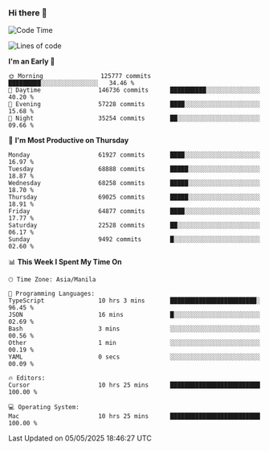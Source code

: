 ### Hi there 👋

<!--START_SECTION:waka-->
![Code Time](http://img.shields.io/badge/Code%20Time-6%2C027%20hrs%2045%20mins-blue)

![Lines of code](https://img.shields.io/badge/From%20Hello%20World%20I%27ve%20Written-130.4%20million%20lines%20of%20code-blue)

**I'm an Early 🐤** 

```text
🌞 Morning                125777 commits      █████████░░░░░░░░░░░░░░░░   34.46 % 
🌆 Daytime                146736 commits      ██████████░░░░░░░░░░░░░░░   40.20 % 
🌃 Evening                57228 commits       ████░░░░░░░░░░░░░░░░░░░░░   15.68 % 
🌙 Night                  35254 commits       ██░░░░░░░░░░░░░░░░░░░░░░░   09.66 % 
```
📅 **I'm Most Productive on Thursday** 

```text
Monday                   61927 commits       ████░░░░░░░░░░░░░░░░░░░░░   16.97 % 
Tuesday                  68888 commits       █████░░░░░░░░░░░░░░░░░░░░   18.87 % 
Wednesday                68258 commits       █████░░░░░░░░░░░░░░░░░░░░   18.70 % 
Thursday                 69025 commits       █████░░░░░░░░░░░░░░░░░░░░   18.91 % 
Friday                   64877 commits       ████░░░░░░░░░░░░░░░░░░░░░   17.77 % 
Saturday                 22528 commits       ██░░░░░░░░░░░░░░░░░░░░░░░   06.17 % 
Sunday                   9492 commits        █░░░░░░░░░░░░░░░░░░░░░░░░   02.60 % 
```


📊 **This Week I Spent My Time On** 

```text
🕑︎ Time Zone: Asia/Manila

💬 Programming Languages: 
TypeScript               10 hrs 3 mins       ████████████████████████░   96.45 % 
JSON                     16 mins             █░░░░░░░░░░░░░░░░░░░░░░░░   02.69 % 
Bash                     3 mins              ░░░░░░░░░░░░░░░░░░░░░░░░░   00.56 % 
Other                    1 min               ░░░░░░░░░░░░░░░░░░░░░░░░░   00.19 % 
YAML                     0 secs              ░░░░░░░░░░░░░░░░░░░░░░░░░   00.09 % 

🔥 Editors: 
Cursor                   10 hrs 25 mins      █████████████████████████   100.00 % 

💻 Operating System: 
Mac                      10 hrs 25 mins      █████████████████████████   100.00 % 
```


 Last Updated on 05/05/2025 18:46:27 UTC
<!--END_SECTION:waka-->


<!--
**rad182/rad182** is a ✨ _special_ ✨ repository because its `README.md` (this file) appears on your GitHub profile.

Here are some ideas to get you started:

- 🔭 I’m currently working on ...
- 🌱 I’m currently learning ...
- 👯 I’m looking to collaborate on ...
- 🤔 I’m looking for help with ...
- 💬 Ask me about ...
- 📫 How to reach me: ...
- 😄 Pronouns: ...
- ⚡ Fun fact: ...
-->
